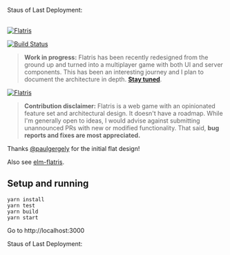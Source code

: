 

Staus of Last Deployment:<br>
<ing scr="https://github.com/di-ma-git/flatris/workflows/My-GitHubActions-Basics/badge.svg?branch=master"><br>


  
  
  
  
[![Flatris](flatris.png)](https://flatris.space/)



[![Build Status](https://travis-ci.org/skidding/flatris.svg?branch=master)](https://travis-ci.org/skidding/flatris)

> **Work in progress:** Flatris has been recently redesigned from the ground up and turned into a multiplayer game with both UI and server components. This has been an interesting journey and I plan to document the architecture in depth. **[Stay tuned](https://twitter.com/skidding)**.

[![Flatris](flatris.gif)](https://flatris.space/)

> **Contribution disclaimer:** Flatris is a web game with an opinionated feature set and architectural design. It doesn't have a roadmap. While I'm generally open to ideas, I would advise against submitting unannounced PRs with new or modified functionality. That said, **bug reports and fixes are most appreciated.**

Thanks [@paulgergely](https://twitter.com/paulgergely) for the initial flat design!

Also see [elm-flatris](https://github.com/w0rm/elm-flatris).


## Setup and running

```
yarn install
yarn test
yarn build
yarn start
```

Go to http://localhost:3000
  
  
  Staus of Last Deployment:<br>
<ing scr="https://github.com/di-ma-git/flatris/workflows/My-GitHubActions-Basics/badge.svg?branch=master"><br>
